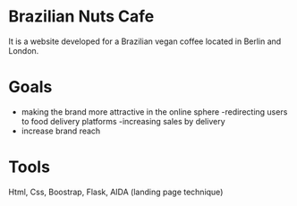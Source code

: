 # Brazilian Nuts Cafe

It is a website developed for a Brazilian vegan coffee located in Berlin and London.

# Goals

- making the brand more attractive in the online sphere
-redirecting users to food delivery platforms
-increasing sales by delivery
- increase brand reach

# Tools

Html, Css, Boostrap, Flask, AIDA (landing page technique)
